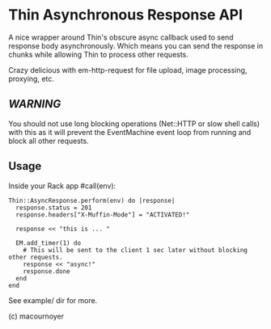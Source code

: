 # Thin Asynchronous Response API
A nice wrapper around Thin's obscure async callback used to send response body asynchronously.
Which means you can send the response in chunks while allowing Thin to process other requests.

Crazy delicious with em-http-request for file upload, image processing, proxying, etc.

## _WARNING_
You should not use long blocking operations (Net::HTTP or slow shell calls) with this as it
will prevent the EventMachine event loop from running and block all other requests.

## Usage
Inside your Rack app #call(env):

    Thin::AsyncResponse.perform(env) do |response|
      response.status = 201
      response.headers["X-Muffin-Mode"] = "ACTIVATED!"

      response << "this is ... "

      EM.add_timer(1) do
        # This will be sent to the client 1 sec later without blocking other requests.
        response << "async!"
        response.done
      end
    end

See example/ dir for more.

(c) macournoyer
